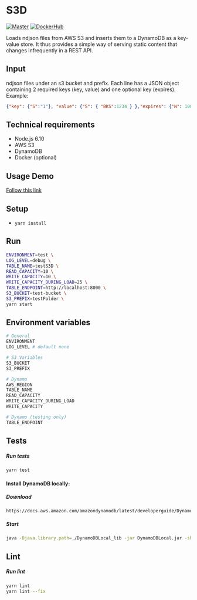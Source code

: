 # S3D

[![Master](https://travis-ci.org/FindHotel/S3D.svg)](https://travis-ci.org/FindHotel/S3D)
[![DockerHub](https://img.shields.io/docker/pulls/findhotel/s3d.svg)](https://hub.docker.com/r/findhotel/s3d)

Loads ndjson files from AWS S3 and inserts them to a DynamoDB as a key-value store. It thus provides a simple way of serving static content that changes infrequently in a REST API.

## Input
ndjson files under an s3 bucket and prefix. Each line has a JSON object containing 2 required keys (key, value) and one optional key (expires).
Example:
```json
{"key": {"S":"1"}, "value": {"S": { "BKS":1234 } },"expires": {"N": 1000}}
```

## Technical requirements
- Node.js 6.10
- AWS S3
- DynamoDB
- Docker (optional)

## Usage Demo
[Follow this link](https://github.com/FindHotel/S3D-demo)

## Setup
- `yarn install`

## Run
```bash
ENVIRONMENT=test \
LOG_LEVEL=debug \
TABLE_NAME=testS3D \
READ_CAPACITY=10 \
WRITE_CAPACITY=10 \
WRITE_CAPACITY_DURING_LOAD=25 \
TABLE_ENDPOINT=http://localhost:8000 \
S3_BUCKET=test-bucket \
S3_PREFIX=testFolder \
yarn start
```

## Environment variables
```bash
# General
ENVIRONMENT
LOG_LEVEL # default none

# S3 Variables
S3_BUCKET
S3_PREFIX

# Dynamo
AWS_REGION
TABLE_NAME
READ_CAPACITY
WRITE_CAPACITY_DURING_LOAD
WRITE_CAPACITY

# Dynamo (testing only)
TABLE_ENDPOINT
```

## Tests
##### Run tests
```bash
yarn test
```

#### Install DynamoDB locally:
##### Download

```
https://docs.aws.amazon.com/amazondynamodb/latest/developerguide/DynamoDBLocal.html#DynamoDBLocal.DownloadingAndRunning
```

##### Start

```bash
java -Djava.library.path=./DynamoDBLocal_lib -jar DynamoDBLocal.jar -sharedDb
```

## Lint
##### Run lint
```bash
yarn lint
yarn lint --fix
```
